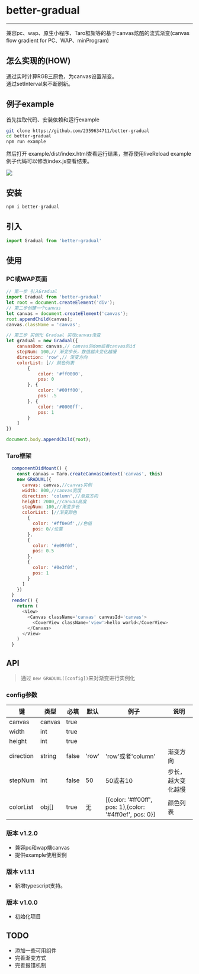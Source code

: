 # better-gradual
---------------
兼容pc、wap、原生小程序、Taro框架等的基于canvas炫酷的流式渐变(canvas flow gradient for PC、WAP、minProgram)
## 怎么实现的(HOW)
通过实时计算RGB三原色，为canvas设置渐变。    
通过setInterval来不断刷新。
## 例子example
首先拉取代码、安装依赖和运行example
```bash
git clone https://github.com/2359634711/better-gradual
cd better-gradual
npm run example
```
然后打开 example/dist/index.html查看运行结果，推荐使用liveReload
example例子代码可以修改index.js查看结果。

![](./img/img.gif)

## 安装
```js
npm i better-gradual
```
## 引入
```js
import Gradual from 'better-gradual'
```
## 使用

### PC或WAP页面
```js
// 第一步 引入Gradual
import Gradual from 'better-gradual'
let root = document.createElement('div');
// 第二步创建一个canvas
let canvas = document.createElement('canvas');
root.appendChild(canvas);
canvas.className = 'canvas';

// 第三步 实例化 Gradual 实现canvas渐变
let gradual = new Gradual({
    canvasDom: canvas,// canvas的dom或者canvas的id
    stepNum: 100,// 渐变步长，数值越大变化越慢
    direction: 'row',// 渐变方向
    colorList: [// 颜色列表
        {
            color: '#ff0000',
            pos: 0
        }, {
            color: '#00ff00',
            pos: .5
        }, {
            color: '#0000ff',
            pos: 1
        }
    ]
})

document.body.appendChild(root);

```

### Taro框架
```js
  componentDidMount() {
    const canvas = Taro.createCanvasContext('canvas', this)
    new GRADUAL({
      canvas: canvas,//canvas实例
      width: 800,//canvas宽度
      direction: 'column',//渐变方向
      height: 2000,//canvas高度
      stepNum: 100,//渐变步长
      colorList: [//渐变颜色
        {
          color: '#ff0e0f',//色值
          pos: 0//位置
        },
        {
          color: '#e09f0f',
          pos: 0.5
        },
        {
          color: '#0e3f0f',
          pos: 1
        }
      ]
    })
  }
  render() {
    return (
      <View>
        <Canvas className='canvas' canvasId='canvas'>
          <CoverView className='view'>hello world</CoverView>
        </Canvas>
      </View>
    )
  }
```
## API
> 通过 `new GRADUAL([config])`来对渐变进行实例化

### config参数
|键|类型|必填|默认|例子|说明|
|-|-|-|-|-|-|
|canvas|canvas|true|
|width|int|true|
|height|int|true|
|direction|string|false|'row'|'row'或者'column'|渐变方向|
|stepNum|int|false|50|50或者10|步长，越大变化越慢|
|colorList|obj[]|true|无|[{color: '#ff00ff', pos: 1},{color: '#4ff0ef', pos: 0}]|颜色列表|


### 版本 v1.2.0
- 兼容pc和wap端canvas
- 提供example使用案例
### 版本 v1.1.1
- 新增typescript支持。
### 版本 v1.0.0
- 初始化项目
## TODO
- 添加一些可用组件
- 完善渐变方式
- 完善报错机制